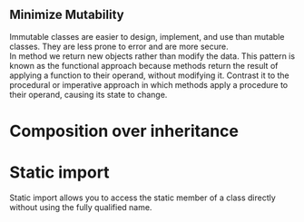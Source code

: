 ## Minimize Mutability
Immutable classes are easier to design, implement, and use than mutable classes. They are
less prone to error and are more secure.
<br>
In method we return new objects rather than modify the data.
This pattern is known as the functional approach because methods return
the result of applying a function to their operand, without modifying it.
Contrast it
to the procedural or imperative approach in which methods apply a procedure to
their operand, causing its state to change.

# Composition over inheritance

# Static import
Static import allows you to access the static member of a class directly without using the fully qualified name.